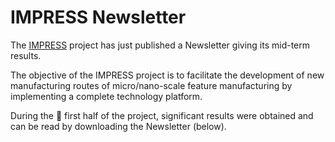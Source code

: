 # IMPRESS Newsletter

The [IMPRESS](http://www.impress-fp7.eu/) project has just published a Newsletter giving its mid-term results.
<!--break-->
The objective of the IMPRESS project is to facilitate the development of new manufacturing routes of micro/nano-scale feature manufacturing by implementing a complete technology platform.  
  
 
During the  first half of the project, significant results were obtained and can be read by downloading the Newsletter (below).